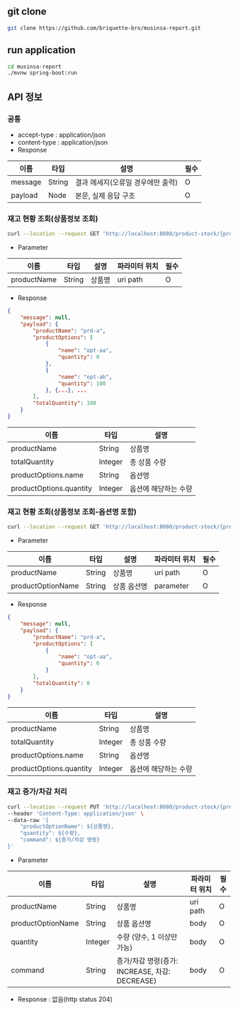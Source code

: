 
## git clone

```bash
git clone https://github.com/briquette-bro/musinsa-report.git

```

## run application

```bash
cd musinsa-report
./mvnw spring-boot:run
```

## API 정보

### 공통

- accept-type : application/json
- content-type : application/json
- Response

| 이름 | 타입 | 설명 | 필수 |
| --- | --- | --- | --- |
| message | String | 결과 메세지(오류일 경우에만 출력) | O |
| payload | Node | 본문, 실제 응답 구조 | O |

### 재고 현황 조회(상품정보 조회)

```bash
curl --location --request GET 'http://localhost:8080/product-stock/{productName}'
```

- Parameter

| 이름 | 타입 | 설명 | 파라미터 위치 | 필수 |
| --- | --- | --- | --- | --- |
| productName | String | 상품명 | uri path | O |
- Response

```json
{
    "message": null,
    "payload": { 
        "productName": "prd-a",
        "productOptions": [
            {
                "name": "opt-aa",
                "quantity": 0
            },
            {
                "name": "opt-ab",
                "quantity": 100
            }, {...}, ...
        ],
        "totalQuantity": 100
    }
}
```

| 이름 | 타입 | 설명 |
| --- | --- | --- |
| productName | String | 상품명 |
| totalQuantity | Integer | 총 상품 수량 |
| productOptions.name | String | 옵션명 |
| productOptions.quantity | Integer | 옵션에 해당하는 수량 |

### 재고 현황 조회(상품정보 조회-옵션명 포함)

```bash
curl --location --request GET 'http://localhost:8080/product-stock/{productName}?productOptionName=${옵션명}'
```

- Parameter

| 이름 | 타입 | 설명 | 파라미터 위치 | 필수 |
| --- | --- | --- | --- | --- |
| productName | String | 상품명 | uri path | O |
| productOptionName | String | 상품 옵션명 | parameter | O |
- Response

```json
{
    "message": null,
    "payload": { 
        "productName": "prd-a",
        "productOptions": [
            {
                "name": "opt-aa",
                "quantity": 0
            }
        ],
        "totalQuantity": 0
    }
}
```

| 이름 | 타입 | 설명 |
| --- | --- | --- |
| productName | String | 상품명 |
| totalQuantity | Integer | 총 상품 수량 |
| productOptions.name | String | 옵션명 |
| productOptions.quantity | Integer | 옵션에 해당하는 수량 |

### 재고 증가/차감 처리

```bash
curl --location --request PUT 'http://localhost:8080/product-stock/{productName}/quantity' \
--header 'Content-Type: application/json' \
--data-raw '{
    "productOptionName": ${상품명},
    "quantity": ${수량},
    "command": ${증가/차감 명령}
}'
```

- Parameter

| 이름 | 타입 | 설명 | 파라미터 위치 | 필수 |
| --- | --- | --- | --- | --- |
| productName | String | 상품명 | uri path | O |
| productOptionName | String | 상품 옵션명 | body | O |
| quantity | Integer | 수량 (양수, 1 이상만 가능) | body | O |
| command | String | 증가/차감 명령(증가: INCREASE, 차감: DECREASE) | body | O |
- Response : 없음(http status 204)
